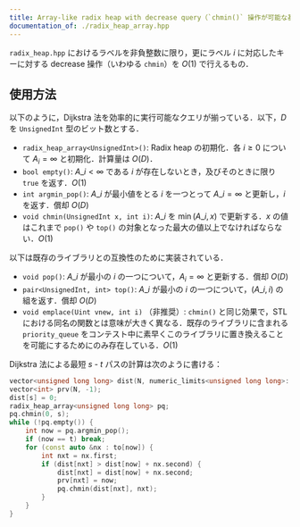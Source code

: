 ```yaml
---
title: Array-like radix heap with decrease query（`chmin()` 操作が可能な基数ヒープ）
documentation_of: ./radix_heap_array.hpp
---
```


`radix_heap.hpp` におけるラベルを非負整数に限り，更にラベル $i$ に対応したキーに対する decrease 操作（いわゆる `chmin`）を $O(1)$ で行えるもの．

## 使用方法

以下のように，Dijkstra 法を効率的に実行可能なクエリが揃っている．以下，$D$ を `UnsignedInt` 型のビット数とする．

- `radix_heap_array<UnsignedInt>()`: Radix heap の初期化．各 $i \ge 0$ について $A_i = \infty$ と初期化．計算量は $O(D)$．
- `bool empty()`: $A\_i < \infty$ である $i$ が存在しないとき，及びそのときに限り `true` を返す．$O(1)$
- `int argmin_pop()`: $A\_i$ が最小値をとる $i$ を一つとって $A\_i = \infty$ と更新し，$i$ を返す．償却 $O(D)$
- `void chmin(UnsignedInt x, int i)`: $A\_i$ を $\min(A\_i, x)$ で更新する．$x$ の値はこれまで `pop()` や `top()` の対象となった最大の値以上でなければならない．$O(1)$

以下は既存のライブラリとの互換性のために実装されている．

- `void pop()`: $A\_i$ が最小の $i$ の一つについて，$A_i = \infty$ と更新する．償却 $O(D)$
- `pair<UnsignedInt, int> top()`: $A\_i$ が最小の $i$ の一つについて，$(A\_i, i)$ の組を返す．償却 $O(D)$
- `void emplace(Uint vnew, int i)` （非推奨）: `chmin()` と同じ効果で，STL における同名の関数とは意味が大きく異なる．既存のライブラリに含まれる `priority_queue` をコンテスト中に素早くこのライブラリに置き換えることを可能にするためにのみ存在している．$O(1)$

Dijkstra 法による最短 $s$ - $t$ パスの計算は次のように書ける：
```cpp
vector<unsigned long long> dist(N, numeric_limits<unsigned long long>::max());
vector<int> prv(N, -1);
dist[s] = 0;
radix_heap_array<unsigned long long> pq;
pq.chmin(0, s);
while (!pq.empty()) {
    int now = pq.argmin_pop();
    if (now == t) break;
    for (const auto &nx : to[now]) {
        int nxt = nx.first;
        if (dist[nxt] > dist[now] + nx.second) {
            dist[nxt] = dist[now] + nx.second;
            prv[nxt] = now;
            pq.chmin(dist[nxt], nxt);
        }
    }
}
```
